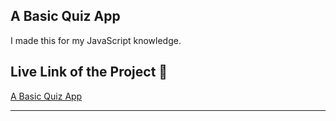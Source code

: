 ## A Basic Quiz App

I made this for my JavaScript knowledge.

## Live Link of the Project :rocket:

[A Basic Quiz App](https://basic-quiz-app-ashen.vercel.app/)

---
